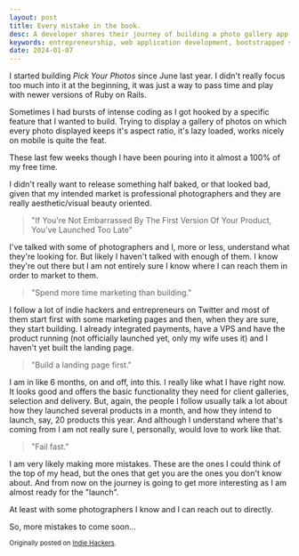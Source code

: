```yaml
---
layout: post
title: Every mistake in the book.
desc: A developer shares their journey of building a photo gallery app for professional photographers, highlighting key lessons in software development, user engagement, and the balance between building and marketing.
keywords: entrepreneurship, web application development, bootstrapped startup, indie hacker, build in public, entrepreneurial challenges
date: 2024-01-07
---
```


I started building *Pick Your Photos* since June last year. I didn't really
focus too much into it at the beginning, it was just a way to pass time and play
with newer versions of Ruby on Rails.

Sometimes I had bursts of intense coding as I got hooked by a specific feature
that I wanted to build. Trying to display a gallery of photos on which every
photo displayed keeps it's aspect ratio, it's lazy loaded, works nicely on
mobile is quite the feat.

These last few weeks though I have been pouring into it almost a 100% of my free
time.

I didn't really want to release something half baked, or that looked bad, given
that my intended market is professional photographers and they are really
aesthetic/visual beauty oriented.

> "If You're Not Embarrassed By The First Version Of Your Product, You’ve Launched Too Late"

I've talked with some of photographers and I, more or less, understand what
they're looking for. But likely I haven't talked with enough of them. I know
they're out there but I am not entirely sure I know where I can reach them in
order to market to them.

> "Spend more time marketing than building."

I follow a lot of indie hackers and entrepreneurs on Twitter and most of them
start first with some marketing pages and then, when they are sure, they start
building. I already integrated payments, have a VPS and have the product running
(not officially launched yet, only my wife uses it) and I haven't yet built the
landing page.

> "Build a landing page first."

I am in like 6 months, on and off, into this. I really like what I have right
now. It looks good and offers the basic functionality they need for client
galleries, selection and delivery. But, again, the people I follow usually talk
a lot about how they launched several products in a month, and how they intend
to launch, say, 20 products this year. And although I understand where that's
coming from I am not really sure I, personally, would love to work like that.

> "Fail fast."

I am very likely making more mistakes. These are the ones I could think of the
top of my head, but the ones that get you are the ones you don't know about. And
from now on the journey is going to get more interesting as I am almost ready
for the "launch".

At least with some photographers I know and I can reach out to directly.

So, more mistakes to come soon...

<small>
  Originally posted on <a target="_blank" href="https://www.indiehackers.com/product/pick-your-photos/probably-making-every-mistake-in-the-book--Nn_vai5EGoqHwcQCYko">Indie Hackers</a>.
</small>
